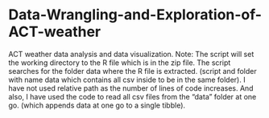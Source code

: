 # Data-Wrangling-and-Exploration-of-ACT-weather
ACT weather data analysis and data visualization.
Note: The script will set the working directory to the R file which is in the zip file. The script searches for the 
folder data where the R file is extracted. (script and folder with name data which contains all csv inside to be in the 
same folder). 
I have not used relative path as the number of lines of code increases. And also, I have used the code to read all csv 
files from the “data” folder at one go. (which appends data at one go to a single tibble).
